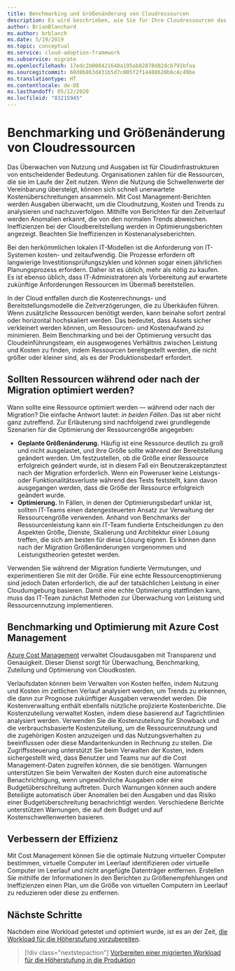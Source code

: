 ```yaml
---
title: Benchmarking und Größenänderung von Cloudressourcen
description: Es wird beschrieben, wie Sie für Ihre Cloudressourcen das Benchmarking und die Optimierung durchführen, um die richtige Balance zwischen Leistung und Kosten zu erzielen.
author: BrianBlanchard
ms.author: brblanch
ms.date: 5/19/2019
ms.topic: conceptual
ms.service: cloud-adoption-framework
ms.subservice: migrate
ms.openlocfilehash: 17edc2b008421648a195ab82878d82dcb791bfaa
ms.sourcegitcommit: 60d8b863d431b5d7c005f2f14488620b6c4c49be
ms.translationtype: HT
ms.contentlocale: de-DE
ms.lasthandoff: 05/12/2020
ms.locfileid: "83215945"
---
```

# <a name="benchmark-and-resize-cloud-assets"></a>Benchmarking und Größenänderung von Cloudressourcen

Das Überwachen von Nutzung und Ausgaben ist für Cloudinfrastrukturen von entscheidender Bedeutung. Organisationen zahlen für die Ressourcen, die sie im Laufe der Zeit nutzen. Wenn die Nutzung die Schwellenwerte der Vereinbarung übersteigt, können sich schnell unerwartete Kostenüberschreitungen ansammeln. Mit Cost Management-Berichten werden Ausgaben überwacht, um die Cloudnutzung, Kosten und Trends zu analysieren und nachzuverfolgen. Mithilfe von Berichten für den Zeitverlauf werden Anomalien erkannt, die von den normalen Trends abweichen. Ineffizienzen bei der Cloudbereitstellung werden in Optimierungsberichten angezeigt. Beachten Sie Ineffizienzen in Kostenanalyseberichten.

Bei den herkömmlichen lokalen IT-Modellen ist die Anforderung von IT-Systemen kosten- und zeitaufwendig. Die Prozesse erfordern oft langwierige Investitionsprüfungszyklen und können sogar einen jährlichen Planungsprozess erfordern. Daher ist es üblich, mehr als nötig zu kaufen. Es ist ebenso üblich, dass IT-Administratoren als Vorbereitung auf erwartete zukünftige Anforderungen Ressourcen im Übermaß bereitstellen.

In der Cloud entfallen durch die Kostenrechnungs- und Bereitstellungsmodelle die Zeitverzögerungen, die zu Überkäufen führen. Wenn zusätzliche Ressourcen benötigt werden, kann beinahe sofort zentral oder horizontal hochskaliert werden. Das bedeutet, dass Assets sicher verkleinert werden können, um Ressourcen- und Kostenaufwand zu minimieren. Beim Benchmarking und bei der Optimierung versucht das Cloudeinführungsteam, ein ausgewogenes Verhältnis zwischen Leistung und Kosten zu finden, indem Ressourcen bereitgestellt werden, die nicht größer oder kleiner sind, als es der Produktionsbedarf erfordert.

<!-- markdownlint-disable MD026 -->

## <a name="should-assets-be-optimized-during-or-after-the-migration"></a>Sollten Ressourcen während oder nach der Migration optimiert werden?

Wann sollte eine Ressource optimiert werden &mdash; während oder nach der Migration? Die einfache Antwort lautet: _in beiden Fällen_. Das ist aber nicht ganz zutreffend. Zur Erläuterung sind nachfolgend zwei grundlegende Szenarien für die Optimierung der Ressourcengröße angegeben:

- **Geplante Größenänderung.** Häufig ist eine Ressource deutlich zu groß und nicht ausgelastet, und ihre Größe sollte während der Bereitstellung geändert werden. Um festzustellen, ob die Größe einer Ressource erfolgreich geändert wurde, ist in diesem Fall ein Benutzerakzeptanztest nach der Migration erforderlich. Wenn ein Poweruser keine Leistungs- oder Funktionalitätsverluste während des Tests feststellt, kann davon ausgegangen werden, dass die Größe der Ressource erfolgreich geändert wurde.
- **Optimierung.** In Fällen, in denen der Optimierungsbedarf unklar ist, sollten IT-Teams einen datengesteuerten Ansatz zur Verwaltung der Ressourcengröße verwenden. Anhand von Benchmarks der Ressourcenleistung kann ein IT-Team fundierte Entscheidungen zu den Aspekten Größe, Dienste, Skalierung und Architektur einer Lösung treffen, die sich am besten für diese Lösung eignen. Es können dann nach der Migration Größenänderungen vorgenommen und Leistungstheorien getestet werden.

Verwenden Sie während der Migration fundierte Vermutungen, und experimentieren Sie mit der Größe. Für eine echte Ressourcenoptimierung sind jedoch Daten erforderlich, die auf der tatsächlichen Leistung in einer Cloudumgebung basieren. Damit eine echte Optimierung stattfinden kann, muss das IT-Team zunächst Methoden zur Überwachung von Leistung und Ressourcennutzung implementieren.

## <a name="benchmark-and-optimize-with-azure-cost-management"></a>Benchmarking und Optimierung mit Azure Cost Management

[Azure Cost Management](https://docs.microsoft.com/azure/cost-management-billing/cost-management-billing-overview) verwaltet Cloudausgaben mit Transparenz und Genauigkeit. Dieser Dienst sorgt für Überwachung, Benchmarking, Zuteilung und Optimierung von Cloudkosten.

Verlaufsdaten können beim Verwalten von Kosten helfen, indem Nutzung und Kosten im zeitlichen Verlauf analysiert werden, um Trends zu erkennen, die dann zur Prognose zukünftiger Ausgaben verwendet werden. Die Kostenverwaltung enthält ebenfalls nützliche projizierte Kostenberichte. Die Kostenzuteilung verwaltet Kosten, indem diese basierend auf Tagrichtlinien analysiert werden. Verwenden Sie die Kostenzuteilung für Showback und die verbrauchsbasierte Kostenzuteilung, um die Ressourcennutzung und die zugehörigen Kosten anzuzeigen und das Nutzungsverhalten zu beeinflussen oder diese Mandantenkunden in Rechnung zu stellen. Die Zugriffssteuerung unterstützt Sie beim Verwalten der Kosten, indem sichergestellt wird, dass Benutzer und Teams nur auf die Cost Management-Daten zugreifen können, die sie benötigen. Warnungen unterstützen Sie beim Verwalten der Kosten durch eine automatische Benachrichtigung, wenn ungewöhnliche Ausgaben oder eine Budgetüberschreitung auftreten. Durch Warnungen können auch andere Beteiligte automatisch über Anomalien bei den Ausgaben und das Risiko einer Budgetüberschreitung benachrichtigt werden. Verschiedene Berichte unterstützen Warnungen, die auf dem Budget und auf Kostenschwellenwerten basieren.

## <a name="improve-efficiency"></a>Verbessern der Effizienz

Mit Cost Management können Sie die optimale Nutzung virtueller Computer bestimmen, virtuelle Computer im Leerlauf identifizieren oder virtuelle Computer im Leerlauf und nicht angefügte Datenträger entfernen. Erstellen Sie mithilfe der Informationen in den Berichten zu Größenempfehlungen und Ineffizienzen einen Plan, um die Größe von virtuellen Computern im Leerlauf zu reduzieren oder diese zu entfernen.

## <a name="next-steps"></a>Nächste Schritte

Nachdem eine Workload getestet und optimiert wurde, ist es an der Zeit, [die Workload für die Höherstufung vorzubereiten](./ready.md).

> [!div class="nextstepaction"]
> [Vorbereiten einer migrierten Workload für die Höherstufung in die Produktion](./ready.md)
